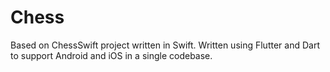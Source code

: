 # Chess

Based on ChessSwift project written in Swift. Written using Flutter and Dart to support Android and iOS in a single codebase.